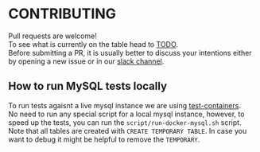 # CONTRIBUTING

Pull requests are welcome!  
To see what is currently on the table head to [TODO](TODO.md).  
Before submitting a PR, it is usually better to discuss your intentions either by opening a new issue or in our [slack channel](https://kotlinlang.slack.com/messages/CCGG2R64Q/).

## How to run MySQL tests locally

To run tests agaisnt a live mysql instance we are using [test-containers](https://github.com/testcontainers/testcontainers-java).  
No need to run any special script for a local mysql instance, however, to speed up the tests, you can run the `script/run-docker-mysql.sh` script.  
Note that all tables are created with `CREATE TEMPORARY TABLE`. In case you want to debug it might be helpful to remove the `TEMPORARY`.
